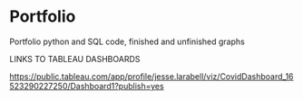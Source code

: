 # Portfolio
Portfolio python and SQL code, finished and unfinished graphs

LINKS TO TABLEAU DASHBOARDS

https://public.tableau.com/app/profile/jesse.larabell/viz/CovidDashboard_16523290227250/Dashboard1?publish=yes
